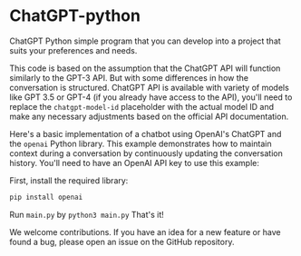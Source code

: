 # ChatGPT-python
ChatGPT Python simple program that you can develop into a project that suits your preferences and needs.

This code is based on the assumption that the ChatGPT API will function similarly to the GPT-3 API. 
But with some differences in how the conversation is structured. 
ChatGPT API is available with variety of models like GPT 3.5 or GPT-4 (if you already have access to the API), you'll need to replace the `chatgpt-model-id` placeholder with the actual model ID and make any necessary adjustments based on the official API documentation.

Here's a basic implementation of a chatbot using OpenAI's ChatGPT and the `openai` Python library. This example demonstrates how to maintain context during a conversation by continuously updating the conversation history. You'll need to have an OpenAI API key to use this example:

First, install the required library:

```bash
pip install openai
```
Run ```main.py``` by ```python3 main.py```
That's it!

We welcome contributions. If you have an idea for a new feature or have found a bug, please open an issue on the GitHub repository.
